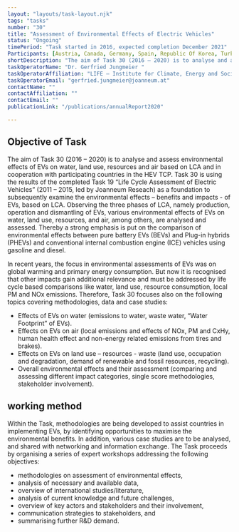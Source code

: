 ```yaml
---
layout: "layouts/task-layout.njk"
tags: "tasks"
number: "30"
title: "Assessment of Environmental Effects of Electric Vehicles"
status: "Ongoing"
timePeriod: "Task started in 2016, expected completion December 2021"
Participants: [Austria, Canada, Germany, Spain, Republic Of Korea, Turkey, United States ]
shortDescription: "The aim of Task 30 (2016 – 2020) is to analyse and assess environmental effects of EVs on water, land use, resources and air based on LCA and in cooperation with participating countries in the HEV TCP."
taskOperatorName: "Dr. Gerfried Jungmeier "
taskOperatorAffiliation: "LIFE – Institute for Climate, Energy and Society "
taskOperatorEmail: "gerfried.jungmeier@joanneum.at"
contactName: ""
contactAffiliation: ""
contactEmail: ""
publicationLink: "/publications/annualReport2020"

---
```


## Objective of Task
The aim of Task 30 (2016 – 2020) is to analyse and assess environmental effects of EVs on water, land use, resources and air based on LCA and in cooperation with participating countries in the HEV TCP. Task 30 is using the results of the completed Task 19 “Life Cycle Assessment of Electric Vehicles” (2011 – 2015, led by Joanneum Reseach) as a foundation to subsequently examine the environmental effects – benefits and impacts - of EVs, based on LCA. Observing the three phases of LCA, namely production, operation and dismantling of EVs, various environmental effects of EVs on water, land use, resources, and air, among others, are analysed and assessed. Thereby a strong emphasis is put on the comparison of environmental effects between pure battery EVs (BEVs) and Plug-in hybrids (PHEVs) and conventional internal combustion engine (ICE) vehicles using gasoline and diesel. 

In recent years, the focus in environmental assessments of EVs was on global warming and primary energy consumption. But now it is recognised that other impacts gain additional relevance and must be addressed by life cycle based comparisons like water, land use, resource consumption, local PM and NOx emissions. Therefore, Task 30 focuses also on the following topics covering methodologies, data and case studies: 

- Effects of EVs on water (emissions to water, waste water, “Water Footprint” of EVs). 
- Effects on EVs on air (local emissions and effects of NOx, PM and CxHy, human health effect and non-energy related emissions from tires and brakes). 
- Effects on EVs on land use – resources - waste (land use, occupation and degradation, demand of renewable and fossil resources, recycling). 
- Overall environmental effects and their assessment (comparing and assessing different impact categories, single score methodologies, stakeholder involvement). 

## working method
Within the Task, methodologies are being developed to assist countries in implementing EVs, by identifying opportunities to maximise the environmental benefits. In addition, various case studies are to be analysed, and shared with networking and information exchange. The Task proceeds by organising a series of expert workshops addressing the following objectives: 

- methodologies on assessment of environmental effects, 
- analysis of necessary and available data, 
- overview of international studies/literature, 
- analysis of current knowledge and future challenges, 
- overview of key actors and stakeholders and their involvement, 
- communication strategies to stakeholders, and 
- summarising further R&D demand.  